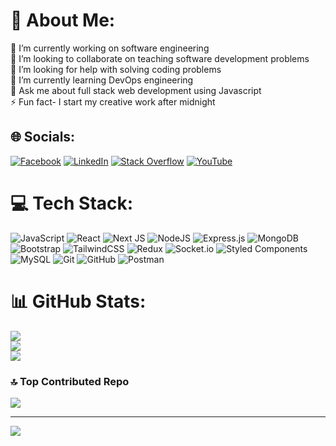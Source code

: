 # 💫 About Me:

🔭 I’m currently working on software engineering<br>👯 I’m looking to collaborate on teaching software development problems<br>🤝 I’m looking for help with solving coding problems<br>🌱 I’m currently learning DevOps engineering<br>💬 Ask me about full stack web development using Javascript<br>⚡ Fun fact- I start my creative work after midnight

## 🌐 Socials:

[![Facebook](https://img.shields.io/badge/Facebook-%231877F2.svg?logo=Facebook&logoColor=white)](https://facebook.com/abdullah.limon) [![LinkedIn](https://img.shields.io/badge/LinkedIn-%230077B5.svg?logo=linkedin&logoColor=white)](https://linkedin.com/in/abdullah-al-amin-93408b192) [![Stack Overflow](https://img.shields.io/badge/-Stackoverflow-FE7A16?logo=stack-overflow&logoColor=white)](https://stackoverflow.com/users/26746000) [![YouTube](https://img.shields.io/badge/YouTube-%23FF0000.svg?logo=YouTube&logoColor=white)](https://youtube.com/@@BigOSoft)

# 💻 Tech Stack:

![JavaScript](https://img.shields.io/badge/javascript-%23323330.svg?style=for-the-badge&logo=javascript&logoColor=%23F7DF1E)
![React](https://img.shields.io/badge/react-%2320232a.svg?style=for-the-badge&logo=react&logoColor=%2361DAFB) 
![Next JS](https://img.shields.io/badge/Next-black?style=for-the-badge&logo=next.js&logoColor=white) 
![NodeJS](https://img.shields.io/badge/node.js-6DA55F?style=for-the-badge&logo=node.js&logoColor=white) 
![Express.js](https://img.shields.io/badge/express.js-%23404d59.svg?style=for-the-badge&logo=express&logoColor=%2361DAFB)
![MongoDB](https://img.shields.io/badge/MongoDB-%234ea94b.svg?style=for-the-badge&logo=mongodb&logoColor=white)  
![Bootstrap](https://img.shields.io/badge/bootstrap-%238511FA.svg?style=for-the-badge&logo=bootstrap&logoColor=white)
![TailwindCSS](https://img.shields.io/badge/tailwindcss-%2338B2AC.svg?style=for-the-badge&logo=tailwind-css&logoColor=white)
![Redux](https://img.shields.io/badge/redux-%23593d88.svg?style=for-the-badge&logo=redux&logoColor=white) 
![Socket.io](https://img.shields.io/badge/Socket.io-black?style=for-the-badge&logo=socket.io&badgeColor=010101) 
![Styled Components](https://img.shields.io/badge/styled--components-DB7093?style=for-the-badge&logo=styled-components&logoColor=white) 
![MySQL](https://img.shields.io/badge/mysql-4479A1.svg?style=for-the-badge&logo=mysql&logoColor=white)
![Git](https://img.shields.io/badge/git-%23F05033.svg?style=for-the-badge&logo=git&logoColor=white) 
![GitHub](https://img.shields.io/badge/github-%23121011.svg?style=for-the-badge&logo=github&logoColor=white)
![Postman](https://img.shields.io/badge/Postman-FF6C37?style=for-the-badge&logo=postman&logoColor=white)

# 📊 GitHub Stats:

![](https://github-readme-stats.vercel.app/api?username=bigosofts&theme=dark&hide_border=false&include_all_commits=true&count_private=true)<br/>
![](https://github-readme-streak-stats.herokuapp.com/?user=bigosofts&theme=dark&hide_border=false)<br/>
![](https://github-readme-stats.vercel.app/api/top-langs/?username=bigosofts&theme=dark&hide_border=false&include_all_commits=true&count_private=true&layout=compact)

### 🔝 Top Contributed Repo

![](https://github-contributor-stats.vercel.app/api?username=bigosofts&limit=5&theme=dark&combine_all_yearly_contributions=true)

---

[![](https://visitcount.itsvg.in/api?id=bigosofts&icon=0&color=0)](https://visitcount.itsvg.in)

<!-- Proudly created with GPRM ( https://gprm.itsvg.in ) -->
